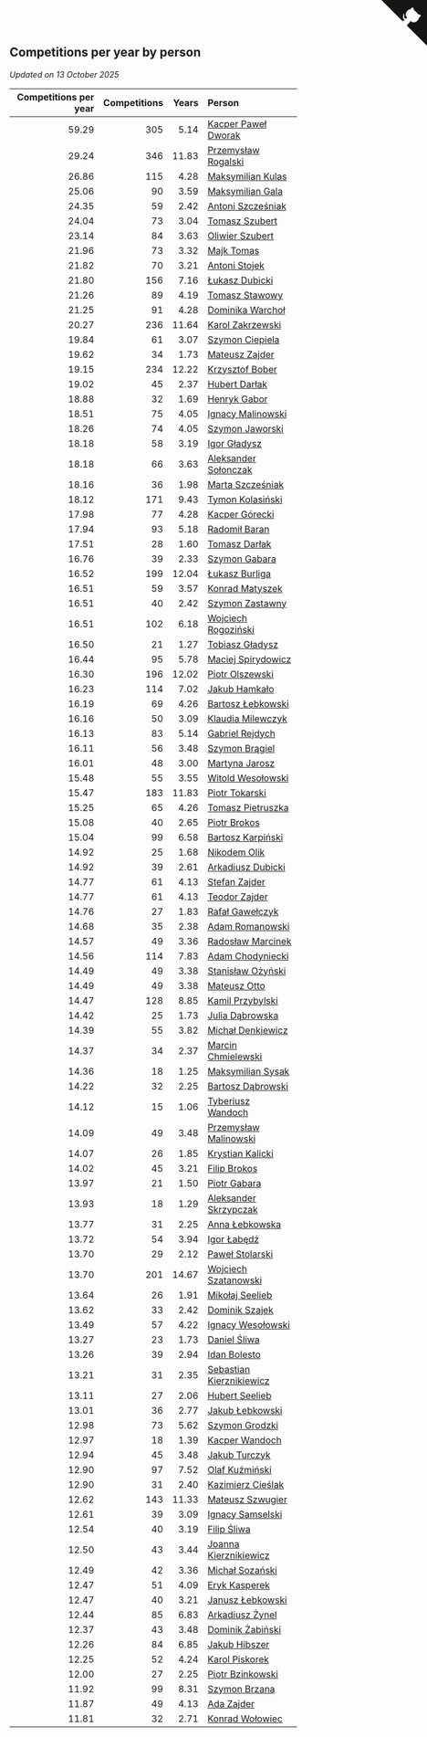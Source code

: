## Competitions per year by person

*Updated on 13 October 2025*

| Competitions per year | Competitions | Years | Person |
| ---: | ---: | ---: | :--- |
| 59.29 | 305 | 5.14 | [Kacper Paweł Dworak](https://www.worldcubeassociation.org/persons/2020DWOR01) |
| 29.24 | 346 | 11.83 | [Przemysław Rogalski](https://www.worldcubeassociation.org/persons/2013ROGA02) |
| 26.86 | 115 | 4.28 | [Maksymilian Kulas](https://www.worldcubeassociation.org/persons/2021KULA02) |
| 25.06 | 90 | 3.59 | [Maksymilian Gala](https://www.worldcubeassociation.org/persons/2022GALA01) |
| 24.35 | 59 | 2.42 | [Antoni Szcześniak](https://www.worldcubeassociation.org/persons/2023SZCZ04) |
| 24.04 | 73 | 3.04 | [Tomasz Szubert](https://www.worldcubeassociation.org/persons/2022SZUB02) |
| 23.14 | 84 | 3.63 | [Oliwier Szubert](https://www.worldcubeassociation.org/persons/2022SZUB01) |
| 21.96 | 73 | 3.32 | [Majk Tomas](https://www.worldcubeassociation.org/persons/2022TOMA05) |
| 21.82 | 70 | 3.21 | [Antoni Stojek](https://www.worldcubeassociation.org/persons/2022STOJ03) |
| 21.80 | 156 | 7.16 | [Łukasz Dubicki](https://www.worldcubeassociation.org/persons/2018DUBI01) |
| 21.26 | 89 | 4.19 | [Tomasz Stawowy](https://www.worldcubeassociation.org/persons/2021STAW01) |
| 21.25 | 91 | 4.28 | [Dominika Warchoł](https://www.worldcubeassociation.org/persons/2021WARC01) |
| 20.27 | 236 | 11.64 | [Karol Zakrzewski](https://www.worldcubeassociation.org/persons/2014ZAKR01) |
| 19.84 | 61 | 3.07 | [Szymon Ciepiela](https://www.worldcubeassociation.org/persons/2022CIEP01) |
| 19.62 | 34 | 1.73 | [Mateusz Zajder](https://www.worldcubeassociation.org/persons/2024ZAJD01) |
| 19.15 | 234 | 12.22 | [Krzysztof Bober](https://www.worldcubeassociation.org/persons/2013BOBE01) |
| 19.02 | 45 | 2.37 | [Hubert Darłak](https://www.worldcubeassociation.org/persons/2023DARL03) |
| 18.88 | 32 | 1.69 | [Henryk Gabor](https://www.worldcubeassociation.org/persons/2024GABO02) |
| 18.51 | 75 | 4.05 | [Ignacy Malinowski](https://www.worldcubeassociation.org/persons/2021MALI02) |
| 18.26 | 74 | 4.05 | [Szymon Jaworski](https://www.worldcubeassociation.org/persons/2021JAWO01) |
| 18.18 | 58 | 3.19 | [Igor Gładysz](https://www.worldcubeassociation.org/persons/2022GLAD01) |
| 18.18 | 66 | 3.63 | [Aleksander Sołonczak](https://www.worldcubeassociation.org/persons/2022SOLO01) |
| 18.16 | 36 | 1.98 | [Marta Szcześniak](https://www.worldcubeassociation.org/persons/2023SZCZ07) |
| 18.12 | 171 | 9.43 | [Tymon Kolasiński](https://www.worldcubeassociation.org/persons/2016KOLA02) |
| 17.98 | 77 | 4.28 | [Kacper Górecki](https://www.worldcubeassociation.org/persons/2021GORE01) |
| 17.94 | 93 | 5.18 | [Radomił Baran](https://www.worldcubeassociation.org/persons/2020BARA02) |
| 17.51 | 28 | 1.60 | [Tomasz Darłak](https://www.worldcubeassociation.org/persons/2024DARL01) |
| 16.76 | 39 | 2.33 | [Szymon Gabara](https://www.worldcubeassociation.org/persons/2023GABA01) |
| 16.52 | 199 | 12.04 | [Łukasz Burliga](https://www.worldcubeassociation.org/persons/2013BURL01) |
| 16.51 | 59 | 3.57 | [Konrad Matyszek](https://www.worldcubeassociation.org/persons/2022MATY02) |
| 16.51 | 40 | 2.42 | [Szymon Zastawny](https://www.worldcubeassociation.org/persons/2023ZAST01) |
| 16.51 | 102 | 6.18 | [Wojciech Rogoziński](https://www.worldcubeassociation.org/persons/2019ROGO04) |
| 16.50 | 21 | 1.27 | [Tobiasz Gładysz](https://www.worldcubeassociation.org/persons/2024GLAD02) |
| 16.44 | 95 | 5.78 | [Maciej Spirydowicz](https://www.worldcubeassociation.org/persons/2020SPIR01) |
| 16.30 | 196 | 12.02 | [Piotr Olszewski](https://www.worldcubeassociation.org/persons/2013OLSZ02) |
| 16.23 | 114 | 7.02 | [Jakub Hamkało](https://www.worldcubeassociation.org/persons/2018HAMK01) |
| 16.19 | 69 | 4.26 | [Bartosz Łebkowski](https://www.worldcubeassociation.org/persons/2021LEBK01) |
| 16.16 | 50 | 3.09 | [Klaudia Milewczyk](https://www.worldcubeassociation.org/persons/2022MILE05) |
| 16.13 | 83 | 5.14 | [Gabriel Rejdych](https://www.worldcubeassociation.org/persons/2020REJD01) |
| 16.11 | 56 | 3.48 | [Szymon Brągiel](https://www.worldcubeassociation.org/persons/2022BRAG03) |
| 16.01 | 48 | 3.00 | [Martyna Jarosz](https://www.worldcubeassociation.org/persons/2022JARO01) |
| 15.48 | 55 | 3.55 | [Witold Wesołowski](https://www.worldcubeassociation.org/persons/2022WESO01) |
| 15.47 | 183 | 11.83 | [Piotr Tokarski](https://www.worldcubeassociation.org/persons/2013TOKA01) |
| 15.25 | 65 | 4.26 | [Tomasz Pietruszka](https://www.worldcubeassociation.org/persons/2021PIET01) |
| 15.08 | 40 | 2.65 | [Piotr Brokos](https://www.worldcubeassociation.org/persons/2023BROK01) |
| 15.04 | 99 | 6.58 | [Bartosz Karpiński](https://www.worldcubeassociation.org/persons/2019KARP03) |
| 14.92 | 25 | 1.68 | [Nikodem Olik](https://www.worldcubeassociation.org/persons/2024OLIK01) |
| 14.92 | 39 | 2.61 | [Arkadiusz Dubicki](https://www.worldcubeassociation.org/persons/2023DUBI01) |
| 14.77 | 61 | 4.13 | [Stefan Zajder](https://www.worldcubeassociation.org/persons/2021ZAJD02) |
| 14.77 | 61 | 4.13 | [Teodor Zajder](https://www.worldcubeassociation.org/persons/2021ZAJD03) |
| 14.76 | 27 | 1.83 | [Rafał Gawełczyk](https://www.worldcubeassociation.org/persons/2023GAWE01) |
| 14.68 | 35 | 2.38 | [Adam Romanowski](https://www.worldcubeassociation.org/persons/2023ROMA10) |
| 14.57 | 49 | 3.36 | [Radosław Marcinek](https://www.worldcubeassociation.org/persons/2022MARC05) |
| 14.56 | 114 | 7.83 | [Adam Chodyniecki](https://www.worldcubeassociation.org/persons/2017CHOD02) |
| 14.49 | 49 | 3.38 | [Stanisław Ożyński](https://www.worldcubeassociation.org/persons/2022OZYN01) |
| 14.49 | 49 | 3.38 | [Mateusz Otto](https://www.worldcubeassociation.org/persons/2022OTTO01) |
| 14.47 | 128 | 8.85 | [Kamil Przybylski](https://www.worldcubeassociation.org/persons/2016PRZY01) |
| 14.42 | 25 | 1.73 | [Julia Dąbrowska](https://www.worldcubeassociation.org/persons/2024DABR01) |
| 14.39 | 55 | 3.82 | [Michał Denkiewicz](https://www.worldcubeassociation.org/persons/2021DENK01) |
| 14.37 | 34 | 2.37 | [Marcin Chmielewski](https://www.worldcubeassociation.org/persons/2023CHMI01) |
| 14.36 | 18 | 1.25 | [Maksymilian Sysak](https://www.worldcubeassociation.org/persons/2024SYSA01) |
| 14.22 | 32 | 2.25 | [Bartosz Dąbrowski](https://www.worldcubeassociation.org/persons/2023DABR07) |
| 14.12 | 15 | 1.06 | [Tyberiusz Wandoch](https://www.worldcubeassociation.org/persons/2024WAND03) |
| 14.09 | 49 | 3.48 | [Przemysław Malinowski](https://www.worldcubeassociation.org/persons/2022MALI01) |
| 14.07 | 26 | 1.85 | [Krystian Kalicki](https://www.worldcubeassociation.org/persons/2023KALI10) |
| 14.02 | 45 | 3.21 | [Filip Brokos](https://www.worldcubeassociation.org/persons/2022BROK03) |
| 13.97 | 21 | 1.50 | [Piotr Gabara](https://www.worldcubeassociation.org/persons/2024GABA02) |
| 13.93 | 18 | 1.29 | [Aleksander Skrzypczak](https://www.worldcubeassociation.org/persons/2024SKRZ01) |
| 13.77 | 31 | 2.25 | [Anna Łebkowska](https://www.worldcubeassociation.org/persons/2023LEBK04) |
| 13.72 | 54 | 3.94 | [Igor Łabędź](https://www.worldcubeassociation.org/persons/2021LABE01) |
| 13.70 | 29 | 2.12 | [Paweł Stolarski](https://www.worldcubeassociation.org/persons/2023STOL04) |
| 13.70 | 201 | 14.67 | [Wojciech Szatanowski](https://www.worldcubeassociation.org/persons/2011SZAT01) |
| 13.64 | 26 | 1.91 | [Mikołaj Seelieb](https://www.worldcubeassociation.org/persons/2023SEEL04) |
| 13.62 | 33 | 2.42 | [Dominik Szajek](https://www.worldcubeassociation.org/persons/2023SZAJ01) |
| 13.49 | 57 | 4.22 | [Ignacy Wesołowski](https://www.worldcubeassociation.org/persons/2021WESO01) |
| 13.27 | 23 | 1.73 | [Daniel Śliwa](https://www.worldcubeassociation.org/persons/2024SLIW01) |
| 13.26 | 39 | 2.94 | [Idan Bolesto](https://www.worldcubeassociation.org/persons/2022BOLE01) |
| 13.21 | 31 | 2.35 | [Sebastian Kierznikiewicz](https://www.worldcubeassociation.org/persons/2023KIER02) |
| 13.11 | 27 | 2.06 | [Hubert Seelieb](https://www.worldcubeassociation.org/persons/2023SEEL02) |
| 13.01 | 36 | 2.77 | [Jakub Łebkowski](https://www.worldcubeassociation.org/persons/2023LEBK01) |
| 12.98 | 73 | 5.62 | [Szymon Grodzki](https://www.worldcubeassociation.org/persons/2020GROD01) |
| 12.97 | 18 | 1.39 | [Kacper Wandoch](https://www.worldcubeassociation.org/persons/2024WAND01) |
| 12.94 | 45 | 3.48 | [Jakub Turczyk](https://www.worldcubeassociation.org/persons/2022TURC02) |
| 12.90 | 97 | 7.52 | [Olaf Kuźmiński](https://www.worldcubeassociation.org/persons/2018KUZM02) |
| 12.90 | 31 | 2.40 | [Kazimierz Cieślak](https://www.worldcubeassociation.org/persons/2023CIES01) |
| 12.62 | 143 | 11.33 | [Mateusz Szwugier](https://www.worldcubeassociation.org/persons/2014SZWU01) |
| 12.61 | 39 | 3.09 | [Ignacy Samselski](https://www.worldcubeassociation.org/persons/2022SAMS03) |
| 12.54 | 40 | 3.19 | [Filip Śliwa](https://www.worldcubeassociation.org/persons/2022SLIW01) |
| 12.50 | 43 | 3.44 | [Joanna Kierznikiewicz](https://www.worldcubeassociation.org/persons/2022KIER01) |
| 12.49 | 42 | 3.36 | [Michał Sozański](https://www.worldcubeassociation.org/persons/2022SOZA02) |
| 12.47 | 51 | 4.09 | [Eryk Kasperek](https://www.worldcubeassociation.org/persons/2021KASP01) |
| 12.47 | 40 | 3.21 | [Janusz Łebkowski](https://www.worldcubeassociation.org/persons/2022LEBK01) |
| 12.44 | 85 | 6.83 | [Arkadiusz Żynel](https://www.worldcubeassociation.org/persons/2018ZYNE01) |
| 12.37 | 43 | 3.48 | [Dominik Żabiński](https://www.worldcubeassociation.org/persons/2022ZABI01) |
| 12.26 | 84 | 6.85 | [Jakub Hibszer](https://www.worldcubeassociation.org/persons/2018HIBS01) |
| 12.25 | 52 | 4.24 | [Karol Piskorek](https://www.worldcubeassociation.org/persons/2021PISK01) |
| 12.00 | 27 | 2.25 | [Piotr Bzinkowski](https://www.worldcubeassociation.org/persons/2023BZIN01) |
| 11.92 | 99 | 8.31 | [Szymon Brzana](https://www.worldcubeassociation.org/persons/2017BRZA01) |
| 11.87 | 49 | 4.13 | [Ada Zajder](https://www.worldcubeassociation.org/persons/2021ZAJD01) |
| 11.81 | 32 | 2.71 | [Konrad Wołowiec](https://www.worldcubeassociation.org/persons/2023WOLO01) |


<a href="https://github.com/noeruchangd/wca_statistics_vn" class="github-corner" aria-label="View source on Github"><svg width="80" height="80" viewBox="0 0 250 250" style="fill:#151513; color:#fff; position: absolute; top: 0; border: 0; right: 0;" aria-hidden="true"><path d="M0,0 L115,115 L130,115 L142,142 L250,250 L250,0 Z"></path><path d="M128.3,109.0 C113.8,99.7 119.0,89.6 119.0,89.6 C122.0,82.7 120.5,78.6 120.5,78.6 C119.2,72.0 123.4,76.3 123.4,76.3 C127.3,80.9 125.5,87.3 125.5,87.3 C122.9,97.6 130.6,101.9 134.4,103.2" fill="currentColor" style="transform-origin: 130px 106px;" class="octo-arm"></path><path d="M115.0,115.0 C114.9,115.1 118.7,116.5 119.8,115.4 L133.7,101.6 C136.9,99.2 139.9,98.4 142.2,98.6 C133.8,88.0 127.5,74.4 143.8,58.0 C148.5,53.4 154.0,51.2 159.7,51.0 C160.3,49.4 163.2,43.6 171.4,40.1 C171.4,40.1 176.1,42.5 178.8,56.2 C183.1,58.6 187.2,61.8 190.9,65.4 C194.5,69.0 197.7,73.2 200.1,77.6 C213.8,80.2 216.3,84.9 216.3,84.9 C212.7,93.1 206.9,96.0 205.4,96.6 C205.1,102.4 203.0,107.8 198.3,112.5 C181.9,128.9 168.3,122.5 157.7,114.1 C157.9,116.9 156.7,120.9 152.7,124.9 L141.0,136.5 C139.8,137.7 141.6,141.9 141.8,141.8 Z" fill="currentColor" class="octo-body"></path></svg></a><style>.github-corner:hover .octo-arm{animation:octocat-wave 560ms ease-in-out}@keyframes octocat-wave{0%,100%{transform:rotate(0)}20%,60%{transform:rotate(-25deg)}40%,80%{transform:rotate(10deg)}}@media (max-width:500px){.github-corner:hover .octo-arm{animation:none}.github-corner .octo-arm{animation:octocat-wave 560ms ease-in-out}}</style>

